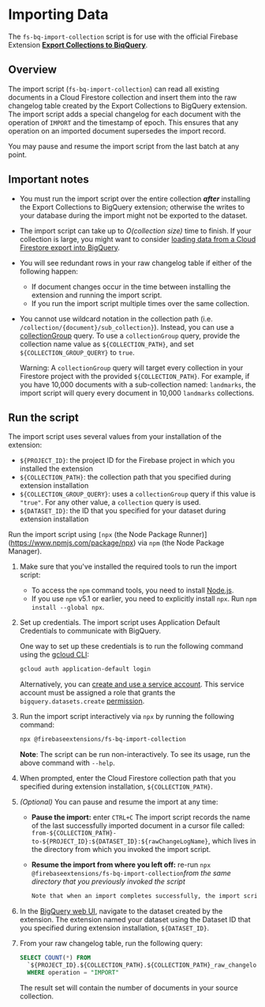 # Importing Data

The `fs-bq-import-collection` script is for use with the official Firebase Extension **[Export Collections to BiqQuery](https://github.com/firebase/extensions/tree/master/firestore-bigquery-export)**.

## Overview

The import script (`fs-bq-import-collection`) can read all existing documents in a Cloud Firestore collection and insert them into the raw changelog table created by the Export Collections to BigQuery extension. The import script adds a special changelog for each document with the operation of `IMPORT` and the timestamp of epoch. This ensures that any operation on an imported document supersedes the import record.

You may pause and resume the import script from the last batch at any point.

## Important notes

- You must run the import script over the entire collection ***after*** installing the Export Collections to BigQuery extension; otherwise the writes to your database during the import might not be exported to the dataset.
- The import script can take up to *O(collection size)* time to finish. If your collection is large, you might want to consider [loading data from a Cloud Firestore export into BigQuery](https://cloud.google.com/bigquery/docs/loading-data-cloud-firestore).
- You will see redundant rows in your raw changelog table if either of the following happen:
  - If document changes occur in the time between installing the extension and running the import script.
  - If you run the import script multiple times over the same collection.
- You cannot use wildcard notation in the collection path (i.e. `/collection/{document}/sub_collection}`). Instead, you can use a [collectionGroup](https://firebase.google.com/docs/firestore/query-data/queries#collection-group-query) query. To use a `collectionGroup` query, provide the collection name value as `${COLLECTION_PATH}`, and set `${COLLECTION_GROUP_QUERY}` to `true`.

    Warning: A `collectionGroup` query will target every collection in your Firestore project with the provided `${COLLECTION_PATH}`. For example, if you have 10,000 documents with a sub-collection named: `landmarks`, the import script will query every document in 10,000 `landmarks` collections.

## Run the script

The import script uses several values from your installation of the extension:

- `${PROJECT_ID}`: the project ID for the Firebase project in which you installed the extension
- `${COLLECTION_PATH}`: the collection path that you specified during extension installation
- `${COLLECTION_GROUP_QUERY}`: uses a `collectionGroup` query if this value is `"true"`. For any other value, a `collection` query is used.
- `${DATASET_ID}`: the ID that you specified for your dataset during extension installation

Run the import script using `[npx` (the Node Package Runner)](<https://www.npmjs.com/package/npx>) via `npm` (the Node Package Manager).

1. Make sure that you've installed the required tools to run the import script:
    - To access the `npm` command tools, you need to install [Node.js](https://www.nodejs.org/).
    - If you use `npm` v5.1 or earlier, you need to explicitly install `npx`. Run `npm install --global npx`.
2. Set up credentials. The import script uses Application Default Credentials to communicate with BigQuery.

    One way to set up these credentials is to run the following command using the [gcloud CLI](https://cloud.google.com/sdk/gcloud/):

    ```bash
    gcloud auth application-default login
    ```

    Alternatively, you can [create and use a service account](https://cloud.google.com/docs/authentication/production#obtaining_and_providing_service_account_credentials_manually). This service account must be assigned a role that grants the `bigquery.datasets.create` [permission](https://cloud.google.com/bigquery/docs/access-control#bq-permissions).

3. Run the import script interactively via `npx` by running the following command:

    ```bash
    npx @firebaseextensions/fs-bq-import-collection
    
    ```

    **Note**: The script can be run non-interactively. To see its usage, run the above command with `--help`.

4. When prompted, enter the Cloud Firestore collection path that you specified during extension installation, `${COLLECTION_PATH}`.
5. *(Optional)* You can pause and resume the import at any time:
    - **Pause the import:** enter `CTRL+C`
    The import script records the name of the last successfully imported document in a cursor file called:
    `from-${COLLECTION_PATH}-to-${PROJECT_ID}:${DATASET_ID}:${rawChangeLogName}`,
    which lives in the directory from which you invoked the import script.
    - **Resume the import from where you left off:** re-run `npx @firebaseextensions/fs-bq-import-collection`*from the same directory that you previously invoked the script*

        ```bash
        Note that when an import completes successfully, the import script automatically cleans up the cursor file it was using to keep track of its progress.
        ```

6. In the [BigQuery web UI](https://console.cloud.google.com/bigquery), navigate to the dataset created by the extension. The extension named your dataset using the Dataset ID that you specified during extension installation, `${DATASET_ID}`.
7. From your raw changelog table, run the following query:

    ```sql
    SELECT COUNT(*) FROM
      `${PROJECT_ID}.${COLLECTION_PATH}.${COLLECTION_PATH}_raw_changelog`
      WHERE operation = "IMPORT"
    
    ```

    The result set will contain the number of documents in your source collection.
